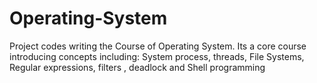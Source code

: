 # Operating-System
Project codes writing the Course of Operating System. Its a core course introducing concepts including: System process, threads, File Systems, Regular expressions, filters , deadlock and Shell programming
